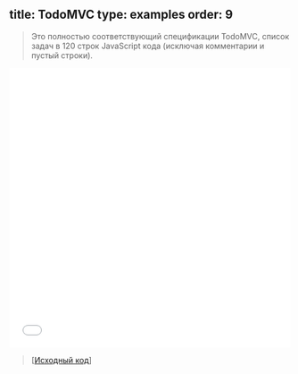 title: TodoMVC
type: examples
order: 9
---
> Это полностью соответствующий спецификации TodoMVC, список задач в 120 строк JavaScript кода (исключая комментарии и пустый строки).

<iframe width="100%" height="500" src="todomvc/index.html" allowfullscreen="allowfullscreen" frameborder="0"></iframe>

> [[Исходный код](https://github.com/yyx990803/vue/tree/dev/examples/todomvc)]
